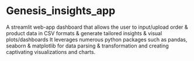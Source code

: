 # Genesis_insights_app
A streamlit web-app dashboard that allows the user to input/upload order &amp; product data in CSV formats &amp; generate tailored insights &amp; visual plots/dashboards 
It leverages numerous python packages such as pandas, seaborn & matplotlib for data parsing & transformation and creating captivating visualizations and charts.
